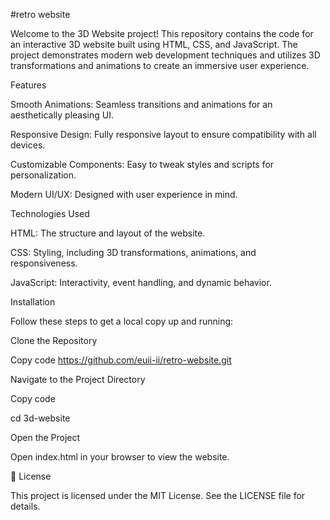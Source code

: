 #retro website 

Welcome to the 3D Website project! This repository contains the code for an interactive 3D website built using HTML, CSS, and JavaScript. The project demonstrates modern web development techniques and utilizes 3D transformations and animations to create an immersive user experience.

Features

Smooth Animations: Seamless transitions and animations for an aesthetically pleasing UI.

Responsive Design: Fully responsive layout to ensure compatibility with all devices.

Customizable Components: Easy to tweak styles and scripts for personalization.

Modern UI/UX: Designed with user experience in mind.

Technologies Used

HTML: The structure and layout of the website.

CSS: Styling, including 3D transformations, animations, and responsiveness.

JavaScript: Interactivity, event handling, and dynamic behavior.

Installation

Follow these steps to get a local copy up and running:

Clone the Repository

Copy code
https://github.com/euii-ii/retro-website.git

Navigate to the Project Directory

Copy code

cd 3d-website  

Open the Project

Open index.html in your browser to view the website.


📜 License

This project is licensed under the MIT License. See the LICENSE file for details.
